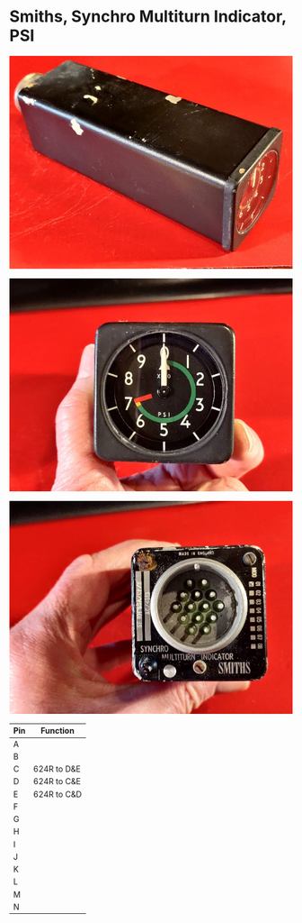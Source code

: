 # Smiths, Synchro Multiturn Indicator, PSI

![SMI Overview](./images/SMI_overview.jpg)

![SMI front](./images/SMI_front.jpg)

![SMI rear](./images/SMI_rear.jpg)

|Pin|Function   |
|---|-----------|
|A  |           |
|B  |           |
|C  |624R to D&E|
|D  |624R to C&E|
|E  |624R to C&D|
|F  |           |
|G  |           |
|H  |           |
|I  |           |
|J  |           |
|K  |           |
|L  |           |
|M  |           |
|N  |           |



